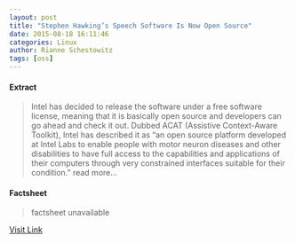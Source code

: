 ```yaml
---
layout: post
title: "Stephen Hawking’s Speech Software Is Now Open Source"
date: 2015-08-18 16:11:46
categories: Linux
author: Rianne Schestowitz
tags: [oss]
---
```



#### Extract
>Intel has decided to release the software under a free software license, meaning that it is basically open source and developers can go ahead and check it out. Dubbed ACAT (Assistive Context-Aware Toolkit), Intel has described it as “an open source platform developed at Intel Labs to enable people with motor neuron diseases and other disabilities to have full access to the capabilities and applications of their computers through very constrained interfaces suitable for their condition.” read more...

#### Factsheet
>factsheet unavailable

[Visit Link](http://www.tuxmachines.org/node/79123)


